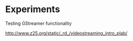 # Experiments
Testing GStreamer functionality

http://www.z25.org/static/_rd_/videostreaming_intro_plab/

